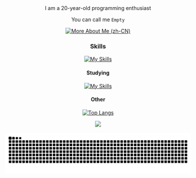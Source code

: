 <div align="center">
I am a 20-year-old programming enthusiast

You can call me `Empty`

[![More About Me (zh-CN)](<https://img.shields.io/badge/More_About_Me-acedf4?style=for-the-badge>)](#)

### Skills

[![My Skills](https://skillicons.dev/icons?i=js,html,vue,python,fastapi,dart,electron,flutter)](https://skillicons.dev)

#### Studying

[![My Skills](https://skillicons.dev/icons?i=kotlin,rust)](https://skillicons.dev)

#### Other

[![Top Langs](https://github-readme-stats.vercel.app/api/top-langs/?username=Empty-57&layout=compact&theme=radical&hide_border=true)](https://github.com/anuraghazra/github-readme-stats)

![](https://github-readme-stats.vercel.app/api?username=Empty-57&show_icons=true&theme=radical&count_private=true&hide_border=true&include_all_commits=true)

<picture>
  <source media="(prefers-color-scheme: dark)" srcset="https://raw.githubusercontent.com/Empty-57/Empty-57/output/github-contribution-grid-snake-dark.svg">
  <source media="(prefers-color-scheme: light)" srcset="https://raw.githubusercontent.com/Empty-57/Empty-57/output/github-contribution-grid-snake.svg">
  <img alt="github contribution grid snake animation" src="https://raw.githubusercontent.com/Empty-57/Empty-57/output/github-contribution-grid-snake.svg">
</picture>
</div>



